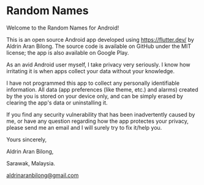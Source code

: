 # Random Names
Welcome to the Random Names for Android!

This is an open source Android app developed using https://flutter.dev/ by Aldrin Aran Bilong. The source code is available on GitHub under the MIT license; the app is also available on Google Play.

As an avid Android user myself, I take privacy very seriously. I know how irritating it is when apps collect your data without your knowledge.

I have not programmed this app to collect any personally identifiable information. All data (app preferences (like theme, etc.) and alarms) created by the you is stored on your device only, and can be simply erased by clearing the app's data or uninstalling it.

If you find any security vulnerability that has been inadvertently caused by me, or have any question regarding how the app protectes your privacy, please send me an email and I will surely try to fix it/help you.



Yours sincerely,



Aldrin Aran Bilong,

Sarawak, Malaysia.

aldrinaranbilong@gmail.com
